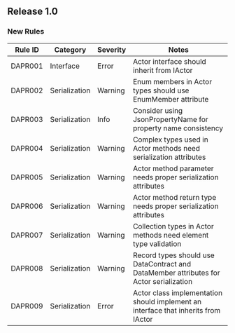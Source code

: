 ## Release 1.0

### New Rules

Rule ID | Category | Severity | Notes
--------|----------|----------|-------
DAPR001 | Interface | Error | Actor interface should inherit from IActor
DAPR002 | Serialization | Warning | Enum members in Actor types should use EnumMember attribute
DAPR003 | Serialization | Info | Consider using JsonPropertyName for property name consistency
DAPR004 | Serialization | Warning | Complex types used in Actor methods need serialization attributes
DAPR005 | Serialization | Warning | Actor method parameter needs proper serialization attributes
DAPR006 | Serialization | Warning | Actor method return type needs proper serialization attributes
DAPR007 | Serialization | Warning | Collection types in Actor methods need element type validation
DAPR008 | Serialization | Warning | Record types should use DataContract and DataMember attributes for Actor serialization
DAPR009 | Serialization | Error | Actor class implementation should implement an interface that inherits from IActor
